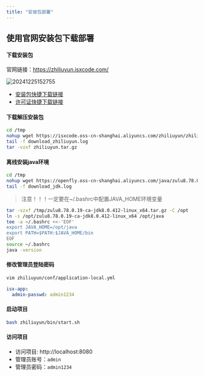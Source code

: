 ```yaml
---
title: "安装包部署"
---
```


## 使用官网安装包下载部署

#### 下载安装包

官网链接：https://zhiliuyun.isxcode.com/

![20241225152755](https://img.isxcode.com/picgo/20241225152755.png)

- [安装包快捷下载链接](https://isxcode.oss-cn-shanghai.aliyuncs.com/zhiliuyun/zhiliuyun.tar.gz) 
- [许可证快捷下载链接](https://isxcode.oss-cn-shanghai.aliyuncs.com/zhiliuyun/license.lic)

#### 下载解压安装包

```bash
cd /tmp
nohup wget https://isxcode.oss-cn-shanghai.aliyuncs.com/zhiliuyun/zhiliuyun.tar.gz >> download_zhiliuyun.log 2>&1 &
tail -f download_zhiliuyun.log
tar -vzxf zhiliuyun.tar.gz
```

#### 离线安装java环境

```bash
cd /tmp
nohup wget https://openfly.oss-cn-shanghai.aliyuncs.com/java/zulu8.78.0.19-ca-jdk8.0.412-linux_x64.tar.gz >> download_jdk.log 2>&1 &
tail -f download_jdk.log
```

> 注意！！！一定要在~/.bashrc中配置JAVA_HOME环境变量

```bash
tar -vzxf /tmp/zulu8.78.0.19-ca-jdk8.0.412-linux_x64.tar.gz -C /opt
ln -s /opt/zulu8.78.0.19-ca-jdk8.0.412-linux_x64 /opt/java
tee -a ~/.bashrc <<-'EOF'
export JAVA_HOME=/opt/java
export PATH=$PATH:$JAVA_HOME/bin
EOF
source ~/.bashrc
java -version
```

#### 修改管理员登陆密码

```bash
vim zhiliuyun/conf/application-local.yml
```

```yml
isx-app:
  admin-passwd: admin1234
```

#### 启动项目

```bash
bash zhiliuyun/bin/start.sh
```

#### 访问项目

- 访问项目: http://localhost:8080 
- 管理员账号：`admin` 
- 管理员密码：`admin1234` 